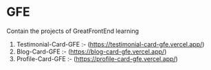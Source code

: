 # GFE
Contain the projects of GreatFrontEnd learning

1. Testimonial-Card-GFE :- (https://testimonial-card-gfe.vercel.app/)
2. Blog-Card-GFE :- (https://blog-card-gfe.vercel.app/)
3. Profile-Card-GFE :- (https://profile-card-gfe.vercel.app/)
